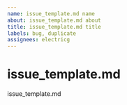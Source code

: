 ```yaml
---
name: issue_template.md name
about: issue_template.md about
title: issue_template.md title
labels: bug, duplicate
assignees: electricg
---
```


# issue_template.md 

issue_template.md 
